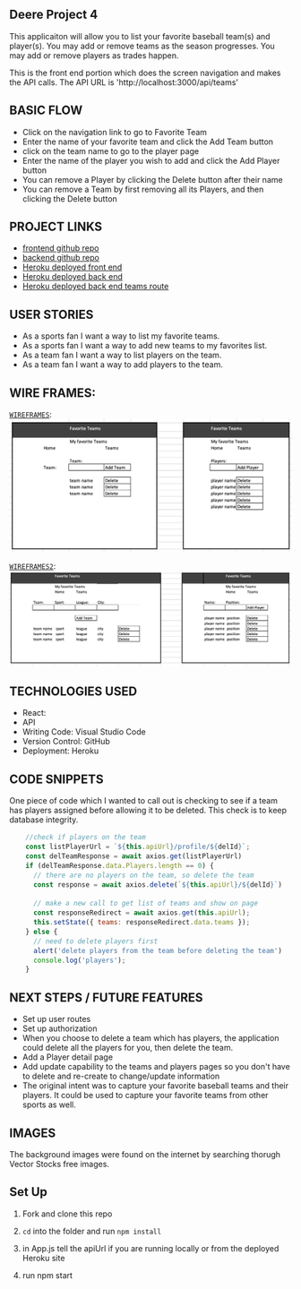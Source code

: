 ## Deere Project 4

This applicaiton will allow you to list your favorite baseball team(s) and player(s).  You may add or remove teams as the season progresses.  You may add or remove players as trades happen.

This is the front end portion which does the screen navigation and makes the API calls.  The API URL is 'http://localhost:3000/api/teams'

## BASIC FLOW
- Click on the navigation link to go to Favorite Team
- Enter the name of your favorite team and click the Add Team button
- click on the team name to go to the player page
- Enter the name of the player you wish to add and click the Add Player button
- You can remove a Player by clicking the Delete button after their name
- You can remove a Team by first removing all its Players, and then clicking the Delete button

## PROJECT LINKS

- [frontend github repo](https://github.com/bradjd1/favorite-team-front-end)
- [backend github repo](https://github.com/bradjd1/favorite-team-express-api-bknd)
- [Heroku deployed front end](https://favorite-team-frontend.herokuapp.com/)
- [Heroku deployed back end](https://favorite-team-bkend.herokuapp.com/)
- [Heroku deployed back end teams route](https://favorite-team-bkend.herokuapp.com/api/teams)
## USER STORIES

- As a sports fan I want a way to list my favorite teams.
- As a sports fan I want a way to add new teams to my favorites list.
- As a team fan I want a way to list players on the team.
- As a team fan I want a way to add players to the team.

## WIRE FRAMES:
[`WIREFRAMES`](./planning/wireframes.png):
![wireframe](./planning/wireframes.png)

[`WIREFRAMES2`](./planning/wireframes2.png):
![wireframes2](./planning/wireframes2.png)


## TECHNOLOGIES USED

- React:
- API
- Writing Code: Visual Studio Code
- Version Control: GitHub
- Deployment: Heroku

## CODE SNIPPETS

One piece of code which I wanted to call out is checking to see if a team has players assigned before allowing it to be deleted.  This check is to keep database integrity.

```javascript
    //check if players on the team
    const listPlayerUrl = `${this.apiUrl}/profile/${delId}`;
    const delTeamResponse = await axios.get(listPlayerUrl)
    if (delTeamResponse.data.Players.length == 0) {
      // there are no players on the team, so delete the team
      const response = await axios.delete(`${this.apiUrl}/${delId}`)

      // make a new call to get list of teams and show on page
      const responseRedirect = await axios.get(this.apiUrl);
      this.setState({ teams: responseRedirect.data.teams });
    } else {
      // need to delete players first
      alert('delete players from the team before deleting the team')
      console.log('players');
    }
```

## NEXT STEPS / FUTURE FEATURES
- Set up user routes
- Set up authorization
- When you choose to delete a team which has players, the application could delete all the players for you, then delete the team.
- Add a Player detail page
- Add update capability to the teams and players pages so you don't have to delete and re-create to change/update information
- The original intent was to capture your favorite baseball teams and their players.  It could be used to capture your favorite teams from other sports as well.

## IMAGES
The background images were found on the internet by searching thorugh Vector Stocks free images.

## Set Up

1. Fork and clone this repo
1. `cd` into the folder and run `npm install`

1. in App.js tell the apiUrl if you are running locally or from the deployed Heroku site

1. run npm start